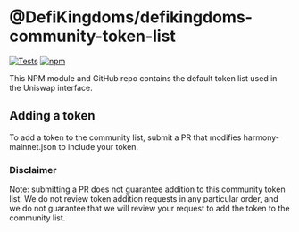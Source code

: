 # @DefiKingdoms/defikingdoms-community-token-list

[![Tests](https://github.com/Uniswap/token-lists/workflows/Tests/badge.svg)](https://github.com/DefiKingdoms/community-token-list/actions?query=workflow%3ATests)
[![npm](https://img.shields.io/npm/v/@DefiKingdoms/community-token-list)](https://unpkg.com/@DefiKingdoms/defikingdoms-community-token-list@latest/)

This NPM module and GitHub repo contains the default token list used in the Uniswap interface.

## Adding a token

To add a token to the community list, submit a PR that modifies harmony-mainnet.json to include your token.

### Disclaimer

Note: submitting a PR does not guarantee addition to this community token list.
We do not review token addition requests in any particular order, and we do not
guarantee that we will review your request to add the token to the community list.

